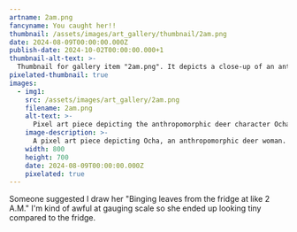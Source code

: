 ```yaml
---
artname: 2am.png
fancyname: You caught her!!
thumbnail: /assets/images/art_gallery/thumbnail/2am.png
date: 2024-08-09T00:00:00.000Z
publish-date: 2024-10-02T00:00:00.000+1
thumbnail-alt-text: >-
  Thumbnail for gallery item "2am.png". It depicts a close-up of an anthropomorphic deer character.
pixelated-thumbnail: true
images:
  - img1:
    src: /assets/images/art_gallery/2am.png
    filename: 2am.png
    alt-text: >-
      Pixel art piece depicting the anthropomorphic deer character Ocha.
    image-description: >-
      A pixel art piece depicting Ocha, an anthropomorphic deer woman. She is depicted against a dark background, peering into a fridge which she is holding open with one hand. The other hand is holding a bunch of stems and leaves, some of which have already made their way to her mouth. She is staring blankly at the viewer, as if to try and appear inconspicuous.
    width: 800
    height: 700
    date: 2024-08-09T00:00:00.000Z
    pixelated: true
---
```

<p>
	Someone suggested I draw her "Binging leaves from the fridge at like 2 A.M." I'm kind of awful at gauging scale so she ended up looking tiny compared to the fridge.
</p>
